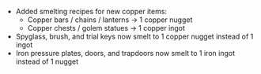 
- Added smelting recipes for new copper items:
	- Copper bars / chains / lanterns -> 1 copper nugget
	- Copper chests / golem statues -> 1 copper ingot
- Spyglass, brush, and trial keys now smelt to 1 copper nugget instead of 1 ingot
- Iron pressure plates, doors, and trapdoors now smelt to 1 iron ingot instead of 1 nugget